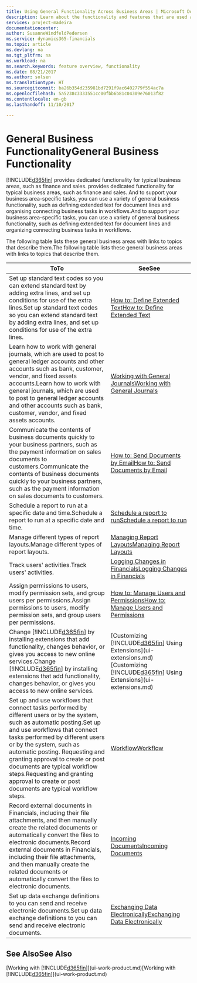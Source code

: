 ```yaml
---
title: Using General Functionality Across Business Areas | Microsoft Docs
description: Learn about the functionality and features that are used across business areas in Dynamics 365 Business edition .
services: project-madeira
documentationcenter: 
author: SusanneWindfeldPedersen
ms.service: dynamics365-financials
ms.topic: article
ms.devlang: na
ms.tgt_pltfrm: na
ms.workload: na
ms.search.keywords: feature overview, functionality
ms.date: 08/21/2017
ms.author: solsen
ms.translationtype: HT
ms.sourcegitcommit: ba26b354d235981bd7291f9ac6402779f554ac7a
ms.openlocfilehash: 5a5238c3333551cc00fbb6b81c04309e76013f82
ms.contentlocale: en-gb
ms.lasthandoff: 11/10/2017

---
```

# <a name="general-business-functionality"></a><span data-ttu-id="8ee51-103">General Business Functionality</span><span class="sxs-lookup"><span data-stu-id="8ee51-103">General Business Functionality</span></span>
[!INCLUDE[d365fin](includes/d365fin_md.md)]<span data-ttu-id="8ee51-104"> provides dedicated functionality for typical business areas, such as finance and sales.</span><span class="sxs-lookup"><span data-stu-id="8ee51-104"> provides dedicated functionality for typical business areas, such as finance and sales.</span></span> <span data-ttu-id="8ee51-105">And to support your business area-specific tasks, you can use a variety of general business functionality, such as defining extended text for document lines and organising connecting business tasks in workflows.</span><span class="sxs-lookup"><span data-stu-id="8ee51-105">And to support your business area-specific tasks, you can use a variety of general business functionality, such as defining extended text for document lines and organizing connecting business tasks in workflows.</span></span>

<span data-ttu-id="8ee51-106">The following table lists these general business areas with links to topics that describe them.</span><span class="sxs-lookup"><span data-stu-id="8ee51-106">The following table lists these general business areas with links to topics that describe them.</span></span>

| <span data-ttu-id="8ee51-107">To</span><span class="sxs-lookup"><span data-stu-id="8ee51-107">To</span></span> | <span data-ttu-id="8ee51-108">See</span><span class="sxs-lookup"><span data-stu-id="8ee51-108">See</span></span> |
| --- | --- |
| <span data-ttu-id="8ee51-109">Set up standard text codes so you can extend standard text by adding extra lines, and set up conditions for use of the extra lines.</span><span class="sxs-lookup"><span data-stu-id="8ee51-109">Set up standard text codes so you can extend standard text by adding extra lines, and set up conditions for use of the extra lines.</span></span> |[<span data-ttu-id="8ee51-110">How to: Define Extended Text</span><span class="sxs-lookup"><span data-stu-id="8ee51-110">How to: Define Extended Text</span></span>](ui-how-define-ext-text.md) |
| <span data-ttu-id="8ee51-111">Learn how to work with general journals, which are used to post to general ledger accounts and other accounts such as bank, customer, vendor, and fixed assets accounts.</span><span class="sxs-lookup"><span data-stu-id="8ee51-111">Learn how to work with general journals, which are used to post to general ledger accounts and other accounts such as bank, customer, vendor, and fixed assets accounts.</span></span> |[<span data-ttu-id="8ee51-112">Working with General Journals</span><span class="sxs-lookup"><span data-stu-id="8ee51-112">Working with General Journals</span></span>](ui-work-general-journals.md) |
| <span data-ttu-id="8ee51-113">Communicate the contents of business documents quickly to your business partners, such as the payment information on sales documents to customers.</span><span class="sxs-lookup"><span data-stu-id="8ee51-113">Communicate the contents of business documents quickly to your business partners, such as the payment information on sales documents to customers.</span></span> |[<span data-ttu-id="8ee51-114">How to: Send Documents by Email</span><span class="sxs-lookup"><span data-stu-id="8ee51-114">How to: Send Documents by Email</span></span>](ui-how-send-documents-email.md) |
| <span data-ttu-id="8ee51-115">Schedule a report to run at a specific date and time.</span><span class="sxs-lookup"><span data-stu-id="8ee51-115">Schedule a report to run at a specific date and time.</span></span> |[<span data-ttu-id="8ee51-116">Schedule a report to run</span><span class="sxs-lookup"><span data-stu-id="8ee51-116">Schedule a report to run</span></span>](ui-work-report.md#ScheduleReport) |
| <span data-ttu-id="8ee51-117">Manage different types of report layouts.</span><span class="sxs-lookup"><span data-stu-id="8ee51-117">Manage different types of report layouts.</span></span> |[<span data-ttu-id="8ee51-118">Managing Report Layouts</span><span class="sxs-lookup"><span data-stu-id="8ee51-118">Managing Report Layouts</span></span>](ui-manage-report-layouts.md) |
| <span data-ttu-id="8ee51-119">Track users' activities.</span><span class="sxs-lookup"><span data-stu-id="8ee51-119">Track users' activities.</span></span>|[<span data-ttu-id="8ee51-120">Logging Changes in Financials</span><span class="sxs-lookup"><span data-stu-id="8ee51-120">Logging Changes in Financials</span></span>](across-log-changes.md)|
|<span data-ttu-id="8ee51-121">Assign permissions to users, modify permission sets, and group users per permissions.</span><span class="sxs-lookup"><span data-stu-id="8ee51-121">Assign permissions to users, modify permission sets, and group users per permissions.</span></span>|[<span data-ttu-id="8ee51-122">How to: Manage Users and Permissions</span><span class="sxs-lookup"><span data-stu-id="8ee51-122">How to: Manage Users and Permissions</span></span>](ui-how-users-permissions.md)|
| <span data-ttu-id="8ee51-123">Change [!INCLUDE[d365fin](includes/d365fin_md.md)] by installing extensions that add functionality, changes behavior, or gives you access to new online services.</span><span class="sxs-lookup"><span data-stu-id="8ee51-123">Change [!INCLUDE[d365fin](includes/d365fin_md.md)] by installing extensions that add functionality, changes behavior, or gives you access to new online services.</span></span> |<span data-ttu-id="8ee51-124">[Customizing [!INCLUDE[d365fin](includes/d365fin_md.md)] Using Extensions](ui-extensions.md)</span><span class="sxs-lookup"><span data-stu-id="8ee51-124">[Customizing [!INCLUDE[d365fin](includes/d365fin_md.md)] Using Extensions](ui-extensions.md)</span></span> |
|<span data-ttu-id="8ee51-125">Set up and use workflows that connect tasks performed by different users or by the system, such as automatic posting.</span><span class="sxs-lookup"><span data-stu-id="8ee51-125">Set up and use workflows that connect tasks performed by different users or by the system, such as automatic posting.</span></span> <span data-ttu-id="8ee51-126">Requesting and granting approval to create or post documents are typical workflow steps.</span><span class="sxs-lookup"><span data-stu-id="8ee51-126">Requesting and granting approval to create or post documents are typical workflow steps.</span></span>|[<span data-ttu-id="8ee51-127">Workflow</span><span class="sxs-lookup"><span data-stu-id="8ee51-127">Workflow</span></span>](across-workflow.md)|
|<span data-ttu-id="8ee51-128">Record external documents in Financials, including their file attachments, and then manually create the related documents or automatically convert the files to electronic documents.</span><span class="sxs-lookup"><span data-stu-id="8ee51-128">Record external documents in Financials, including their file attachments, and then manually create the related documents or automatically convert the files to electronic documents.</span></span>|[<span data-ttu-id="8ee51-129">Incoming Documents</span><span class="sxs-lookup"><span data-stu-id="8ee51-129">Incoming Documents</span></span>](across-income-documents.md)|
| <span data-ttu-id="8ee51-130">Set up data exchange definitions to you can send and receive electronic documents.</span><span class="sxs-lookup"><span data-stu-id="8ee51-130">Set up data exchange definitions to you can send and receive electronic documents.</span></span> |[<span data-ttu-id="8ee51-131">Exchanging Data Electronically</span><span class="sxs-lookup"><span data-stu-id="8ee51-131">Exchanging Data Electronically</span></span>](across-data-exchange.md) |

## <a name="see-also"></a><span data-ttu-id="8ee51-132">See Also</span><span class="sxs-lookup"><span data-stu-id="8ee51-132">See Also</span></span>
<span data-ttu-id="8ee51-133">[Working with [!INCLUDE[d365fin](includes/d365fin_md.md)]](ui-work-product.md)</span><span class="sxs-lookup"><span data-stu-id="8ee51-133">[Working with [!INCLUDE[d365fin](includes/d365fin_md.md)]](ui-work-product.md)</span></span>

